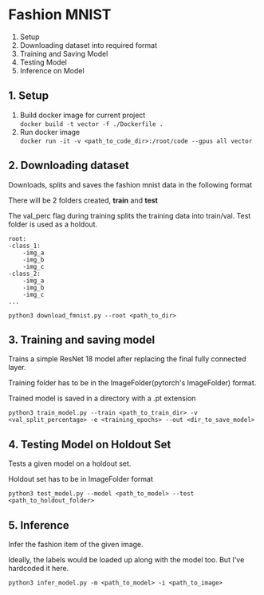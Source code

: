 # Fashion MNIST

1. Setup
2. Downloading dataset into required format
3. Training and Saving Model
4. Testing Model
5. Inference on Model

## 1. Setup

1. Build docker image for current project <br>```docker build -t vector -f ./Dockerfile .```
2. Run docker image <br> ```docker run -it -v <path_to_code_dir>:/root/code --gpus all vector```

## 2. Downloading dataset
Downloads, splits and saves the fashion mnist data in the following format

There will be 2 folders created, **train** and **test**

The val_perc flag during training splits the training data into train/val. Test folder is used as a holdout.

```
root:
-class_1:
    -img_a
    -img_b
    -img_c
-class_2:
    -img_a
    -img_b
    -img_c
...
```

```python3 download_fmnist.py --root <path_to_dir>```

## 3. Training and saving model

Trains a simple ResNet 18 model after replacing the final fully connected layer. 

Training folder has to be in the ImageFolder(pytorch's ImageFolder) format.

Trained model is saved in a directory with a .pt extension

```python3 train_model.py --train <path_to_train_dir> -v <val_split_percentage> -e <training_epochs> --out <dir_to_save_model>```

## 4. Testing Model on Holdout Set

Tests a given model on a holdout set. 

Holdout set has to be in ImageFolder format

```python3 test_model.py --model <path_to_model> --test <path_to_holdout_folder>```

## 5. Inference

Infer the fashion item of the given image.

Ideally, the labels would be loaded up along with the model too. But I've hardcoded it here. 

```python3 infer_model.py -m <path_to_model> -i <path_to_image>```
